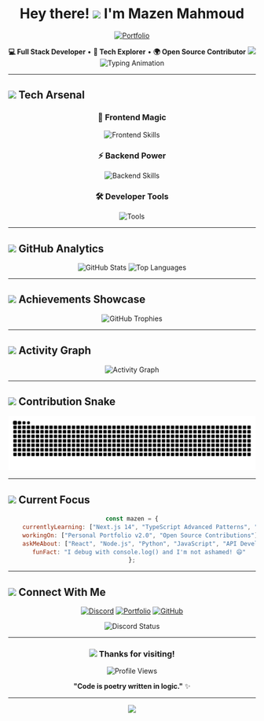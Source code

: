 # <div align="center">Hey there! <img src="https://media.giphy.com/media/hvRJCLFzcasrR4ia7z/giphy.gif" width="28"/> I'm **Mazen Mahmoud**</div>

<div align="center">
  
[![Portfolio](https://img.shields.io/badge/🌐_Portfolio-maz1ndev.vercel.app-4285F4?style=for-the-badge&logo=google-chrome&logoColor=white)](https://maz1ndev.vercel.app/)

**💻 Full Stack Developer** • **🧠 Tech Explorer** • **🌍 Open Source Contributor**
<img src="https://media0.giphy.com/media/v1.Y2lkPTc5MGI3NjExOGl2NjJwNnhpb2xqNTVmcmVzY25jbjdpcTRlNzhvM3JuOGcwMXY2NiZlcD12MV9pbnRlcm5hbF9naWZfYnlfaWQmY3Q9Zw/93UOscPyDH8cdRfSaT/giphy.gif" />
<img src="https://readme-typing-svg.demolab.com?font=Fira+Code&size=22&duration=3000&pause=1000&color=58A6FF&center=true&vCenter=true&width=600&lines=JavaScript+%E2%9D%A4%EF%B8%8F+Developer;React%2FNext.js+Enthusiast;Python+%2B+Django+Lover;Building+Desktop+Apps+with+Electron;REST+APIs+%26+Database+Expert;Always+Learning+New+Technologies+%F0%9F%9A%80" alt="Typing Animation" />

</div>

---

## <img src="https://media2.giphy.com/media/QssGEmpkyEOhBCb7e1/giphy.gif?cid=ecf05e47a0n3gi1bfqntqmob8g9aid1oyj2wr3ds3mg700bl&rid=giphy.gif" width="25"> **Tech Arsenal**

<div align="center">

### 🎨 **Frontend Magic**
<p>
  <img src="https://skillicons.dev/icons?i=js,ts,react,nextjs,vite,html,css,tailwind&theme=dark" alt="Frontend Skills" />
</p>

### ⚡ **Backend Power**
<p>
  <img src="https://skillicons.dev/icons?i=nodejs,express,mongodb,mysql,python,django,electron,nestjs,go&theme=dark" alt="Backend Skills" />
</p>

### 🛠️ **Developer Tools**
<p>
  <img src="https://skillicons.dev/icons?i=git,github,vscode,npm,yarn,bun&theme=dark" alt="Tools" />
</p>

</div>

---

## <img src="https://media.giphy.com/media/iY8CRBdQXODJSCERIr/giphy.gif" width="25"> **GitHub Analytics**

<div align="center">
  <img height="180em" src="https://github-readme-stats-sigma-five.vercel.app/api?username=iimazin11&show_icons=true&count_private=true&theme=react&hide_border=true&bg_color=1F222E&title_color=F85D7F&icon_color=F8D866" alt="GitHub Stats"/>
  <img height="180em" src="https://github-readme-stats-sigma-five.vercel.app/api/top-langs/?username=iimazin11&layout=compact&langs_count=8&theme=react&hide_border=true&bg_color=1F222E&title_color=F85D7F&icon_color=F8D866" alt="Top Languages"/>
</div>


---

## <img src="https://media.giphy.com/media/W5eoZHPpUx9sapR0eu/giphy.gif" width="25"> **Achievements Showcase**

<div align="center">
  <img src="https://github-profile-trophy.vercel.app/?username=iimazin11&theme=radical&no-frame=true&no-bg=true&margin-w=4&row=2&column=4" alt="GitHub Trophies"/>
</div>

---

## <img src="https://media.giphy.com/media/LnQjpWaON8nhr21vNW/giphy.gif" width="25"> **Activity Graph**

<div align="center">
  <img src="https://github-readme-activity-graph.vercel.app/graph?username=iimazin11&custom_title=Mazen's%20GitHub%20Activity%20Graph&bg_color=1F222E&color=F8D866&line=F85D7F&point=FFFFFF&area_color=FFFFFF&area=true&hide_border=true" alt="Activity Graph"/>
</div>

---

## <img src="https://media.giphy.com/media/LnQjpWaON8nhr21vNW/giphy.gif" width="25"> **Contribution Snake**

<div align="center">
  <picture>
    <source media="(prefers-color-scheme: dark)" srcset="https://raw.githubusercontent.com/iimazin11/iimazin11/output/github-contribution-grid-snake-dark.svg">
    <img alt="GitHub Contribution Grid Snake Animation" src="https://raw.githubusercontent.com/iimazin11/iimazin11/output/github-contribution-grid-snake.svg">
  </picture>
</div>

---

## <img src="https://media.giphy.com/media/LnQjpWaON8nhr21vNW/giphy.gif" width="25"> **Current Focus**

<div align="center">

```javascript
const mazen = {
    currentlyLearning: ["Next.js 14", "TypeScript Advanced Patterns", "Docker & Kubernetes"],
    workingOn: ["Personal Portfolio v2.0", "Open Source Contributions"],
    askMeAbout: ["React", "Node.js", "Python", "JavaScript", "API Development"],
    funFact: "I debug with console.log() and I'm not ashamed! 😄"
};
```

</div>

---

## <img src="https://media.giphy.com/media/LnQjpWaON8nhr21vNW/giphy.gif" width="25"> **Connect With Me**

<div align="center">

[![Discord](https://img.shields.io/badge/Discord-7289DA?style=for-the-badge&logo=discord&logoColor=white)](https://discord.com/users/618078478755037185)
[![Portfolio](https://img.shields.io/badge/Portfolio-FF5722?style=for-the-badge&logo=google-chrome&logoColor=white)](https://maz1ndev.vercel.app/)
[![GitHub](https://img.shields.io/badge/GitHub-100000?style=for-the-badge&logo=github&logoColor=white)](https://github.com/iimazin11)

<img src="https://discord.c99.nl/widget/theme-4/618078478755037185.png" alt="Discord Status"/>

</div>

---

<div align="center">

### <img src="https://media.giphy.com/media/VgCDAzcKvsR6OM0uWg/giphy.gif" width="50"> **Thanks for visiting!**

![Profile Views](https://komarev.com/ghpvc/?username=iimazin11&style=for-the-badge&color=brightgreen)

**"Code is poetry written in logic."** ✨

---

<img src="https://capsule-render.vercel.app/api?type=waving&color=gradient&height=60&section=footer"/>

</div>
